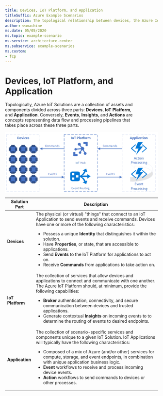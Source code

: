 ```yaml
---
title: Devices, IoT Platform, and Application
titleSuffix: Azure Example Scenarios
description: The topological relationship between devices, the Azure IoT Platform, and an application.
author: wamachine
ms.date: 05/05/2020
ms.topic: example-scenario
ms.service: architecture-center
ms.subservice: example-scenarios
ms.custom:
- fcp
---
```


# Devices, IoT Platform, and Application

Topologically, Azure IoT Solutions are a collection of assets and
components divided across
three parts: **Devices**, **IoT** **Platform**,
and **Application**. Conversely, **Events**, **Insights**,
and **Actions** are concepts representing data flow and processing
pipelines that takes place across these three parts. 


![A diagram showing the relationship between devices, the Azure IoT Platform, and an application](media/devices-platform-application.png)

<table>
<thead>
    <tr>
        <th>Solution Part</th>
        <th>Description</th>
    </tr>
</thead>
<tbody>
    <tr>
        <td><b>Devices</b></td>
        <td>The physical (or virtual) "things" that connect to an IoT Application to send events and receive commands. Devices have one or more of the following characteristics:<br>
            <ul>
                <li>Possess a unique <b>Identity</b> that distinguishes it within the solution.</li>
                <li>Have <b>Properties</b>, or state, that are accessible to applications.</li>
                <li>Send <b>Events</b> to the IoT Platform for applications to act on.</li>
                <li>Receive <b>Commands</b> from applications to take action on.</li>
            </ul>
        </td>
    </tr>
    <tr>
        <td><b>IoT Platform</b></td>
        <td>The collection of services that allow devices and applications to connect and communicate with one another.  The Azure IoT Platform should, at minimum, provide the following capabilities:
            <ul>
                <li><b>Broker</b> authentication, connectivity, and secure communication between devices and trusted applications. </li>
                <li>Generate contextual <b>Insights</b> on incoming events to to determine the routing of events to desired endpoints.</li>
            </ul>
        </td>
    </tr>
    <tr>
        <td><b>Application</b></td>
        <td>The collection of scenario-specific services and components unique to a given IoT Solution. IoT Applications will typically have the following characteristics: 
            <ul>
                <li>Composed of a mix of Azure (and/or other) services for compute, storage, and event endpoints, in combination with unique application business logic.</li>
                <li><b>Event</b> workflows to receive and process incoming device events. </li>
                <li><b>Action</b> workflows to send commands to devices or other processes. </li>
            </ul>
        </td>        
    </tr>
</tbody>
</table>
